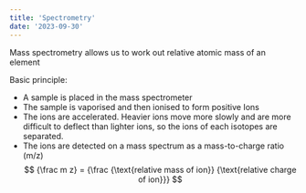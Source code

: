 ```yaml
---
title: 'Spectrometry'
date: '2023-09-30'
---
```

Mass spectrometry allows us to work out relative atomic mass of an element

Basic principle:
- A sample is placed in the mass spectrometer
- The sample is vaporised and then ionised to form positive Ions
- The ions are accelerated. Heavier ions move more slowly and are more difficult to deflect than lighter ions, so the ions of each isotopes are separated.
- The ions are detected on a mass spectrum as a mass-to-charge ratio (m/z) 
$$
{\frac m z} = {\frac {\text{relative mass of ion}} {\text{relative charge of ion}}}
$$

